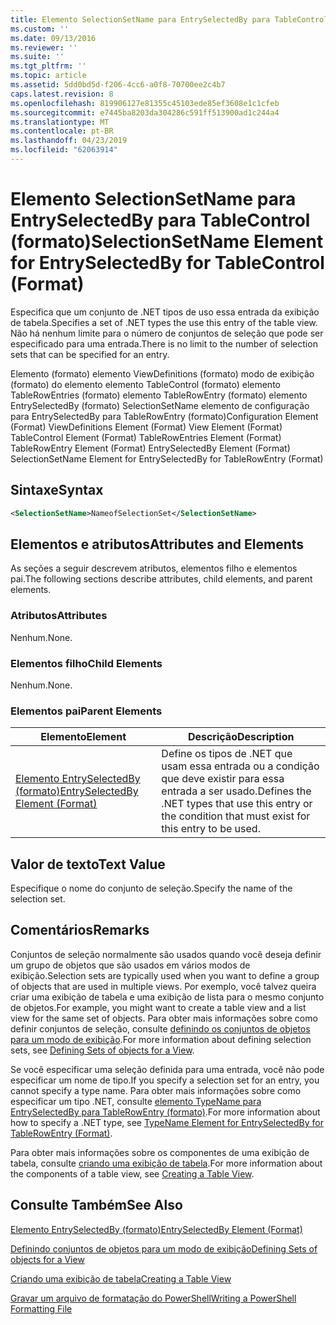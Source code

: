 ```yaml
---
title: Elemento SelectionSetName para EntrySelectedBy para TableControl (formato) | Microsoft Docs
ms.custom: ''
ms.date: 09/13/2016
ms.reviewer: ''
ms.suite: ''
ms.tgt_pltfrm: ''
ms.topic: article
ms.assetid: 5dd0bd5d-f206-4cc6-a0f8-70700ee2c4b7
caps.latest.revision: 8
ms.openlocfilehash: 819906127e81355c45103ede85ef3608e1c1cfeb
ms.sourcegitcommit: e7445ba8203da304286c591ff513900ad1c244a4
ms.translationtype: MT
ms.contentlocale: pt-BR
ms.lasthandoff: 04/23/2019
ms.locfileid: "62063914"
---
```

# <a name="selectionsetname-element-for-entryselectedby-for-tablecontrol-format"></a><span data-ttu-id="f14e2-102">Elemento SelectionSetName para EntrySelectedBy para TableControl (formato)</span><span class="sxs-lookup"><span data-stu-id="f14e2-102">SelectionSetName Element for EntrySelectedBy for TableControl (Format)</span></span>

<span data-ttu-id="f14e2-103">Especifica que um conjunto de .NET tipos de uso essa entrada da exibição de tabela.</span><span class="sxs-lookup"><span data-stu-id="f14e2-103">Specifies a set of .NET types the use this entry of the table view.</span></span> <span data-ttu-id="f14e2-104">Não há nenhum limite para o número de conjuntos de seleção que pode ser especificado para uma entrada.</span><span class="sxs-lookup"><span data-stu-id="f14e2-104">There is no limit to the number of selection sets that can be specified for an entry.</span></span>

<span data-ttu-id="f14e2-105">Elemento (formato) elemento ViewDefinitions (formato) modo de exibição (formato) do elemento elemento TableControl (formato) elemento TableRowEntries (formato) elemento TableRowEntry (formato) elemento EntrySelectedBy (formato) SelectionSetName elemento de configuração para EntrySelectedBy para TableRowEntry (formato)</span><span class="sxs-lookup"><span data-stu-id="f14e2-105">Configuration Element (Format) ViewDefinitions Element (Format) View Element (Format) TableControl Element (Format) TableRowEntries Element (Format) TableRowEntry Element (Format) EntrySelectedBy Element (Format) SelectionSetName Element for EntrySelectedBy for TableRowEntry (Format)</span></span>

## <a name="syntax"></a><span data-ttu-id="f14e2-106">Sintaxe</span><span class="sxs-lookup"><span data-stu-id="f14e2-106">Syntax</span></span>

```xml
<SelectionSetName>NameofSelectionSet</SelectionSetName>
```

## <a name="attributes-and-elements"></a><span data-ttu-id="f14e2-107">Elementos e atributos</span><span class="sxs-lookup"><span data-stu-id="f14e2-107">Attributes and Elements</span></span>

<span data-ttu-id="f14e2-108">As seções a seguir descrevem atributos, elementos filho e elementos pai.</span><span class="sxs-lookup"><span data-stu-id="f14e2-108">The following sections describe attributes, child elements, and parent elements.</span></span>

### <a name="attributes"></a><span data-ttu-id="f14e2-109">Atributos</span><span class="sxs-lookup"><span data-stu-id="f14e2-109">Attributes</span></span>

<span data-ttu-id="f14e2-110">Nenhum.</span><span class="sxs-lookup"><span data-stu-id="f14e2-110">None.</span></span>

### <a name="child-elements"></a><span data-ttu-id="f14e2-111">Elementos filho</span><span class="sxs-lookup"><span data-stu-id="f14e2-111">Child Elements</span></span>

<span data-ttu-id="f14e2-112">Nenhum.</span><span class="sxs-lookup"><span data-stu-id="f14e2-112">None.</span></span>

### <a name="parent-elements"></a><span data-ttu-id="f14e2-113">Elementos pai</span><span class="sxs-lookup"><span data-stu-id="f14e2-113">Parent Elements</span></span>

|<span data-ttu-id="f14e2-114">Elemento</span><span class="sxs-lookup"><span data-stu-id="f14e2-114">Element</span></span>|<span data-ttu-id="f14e2-115">Descrição</span><span class="sxs-lookup"><span data-stu-id="f14e2-115">Description</span></span>|
|-------------|-----------------|
|[<span data-ttu-id="f14e2-116">Elemento EntrySelectedBy (formato)</span><span class="sxs-lookup"><span data-stu-id="f14e2-116">EntrySelectedBy Element (Format)</span></span>](./entryselectedby-element-for-tablerowentry-for-tablecontrol-format.md)|<span data-ttu-id="f14e2-117">Define os tipos de .NET que usam essa entrada ou a condição que deve existir para essa entrada a ser usado.</span><span class="sxs-lookup"><span data-stu-id="f14e2-117">Defines the .NET types that use this entry or the condition that must exist for this entry to be used.</span></span>|

## <a name="text-value"></a><span data-ttu-id="f14e2-118">Valor de texto</span><span class="sxs-lookup"><span data-stu-id="f14e2-118">Text Value</span></span>

<span data-ttu-id="f14e2-119">Especifique o nome do conjunto de seleção.</span><span class="sxs-lookup"><span data-stu-id="f14e2-119">Specify the name of the selection set.</span></span>

## <a name="remarks"></a><span data-ttu-id="f14e2-120">Comentários</span><span class="sxs-lookup"><span data-stu-id="f14e2-120">Remarks</span></span>

<span data-ttu-id="f14e2-121">Conjuntos de seleção normalmente são usados quando você deseja definir um grupo de objetos que são usados em vários modos de exibição.</span><span class="sxs-lookup"><span data-stu-id="f14e2-121">Selection sets are typically used when you want to define a group of objects that are used in multiple views.</span></span> <span data-ttu-id="f14e2-122">Por exemplo, você talvez queira criar uma exibição de tabela e uma exibição de lista para o mesmo conjunto de objetos.</span><span class="sxs-lookup"><span data-stu-id="f14e2-122">For example, you might want to create a table view and a list view for the same set of objects.</span></span> <span data-ttu-id="f14e2-123">Para obter mais informações sobre como definir conjuntos de seleção, consulte [definindo os conjuntos de objetos para um modo de exibição](./defining-selection-sets.md).</span><span class="sxs-lookup"><span data-stu-id="f14e2-123">For more information about defining selection sets, see [Defining Sets of objects for a View](./defining-selection-sets.md).</span></span>

<span data-ttu-id="f14e2-124">Se você especificar uma seleção definida para uma entrada, você não pode especificar um nome de tipo.</span><span class="sxs-lookup"><span data-stu-id="f14e2-124">If you specify a selection set for an entry, you cannot specify a type name.</span></span> <span data-ttu-id="f14e2-125">Para obter mais informações sobre como especificar um tipo .NET, consulte [elemento TypeName para EntrySelectedBy para TableRowEntry (formato)](./typename-element-for-entryselectedby-for-tablecontrol-format.md).</span><span class="sxs-lookup"><span data-stu-id="f14e2-125">For more information about how to specify a .NET type, see [TypeName Element for EntrySelectedBy for TableRowEntry (Format)](./typename-element-for-entryselectedby-for-tablecontrol-format.md).</span></span>

<span data-ttu-id="f14e2-126">Para obter mais informações sobre os componentes de uma exibição de tabela, consulte [criando uma exibição de tabela](./creating-a-table-view.md).</span><span class="sxs-lookup"><span data-stu-id="f14e2-126">For more information about the components of a table view, see [Creating a Table View](./creating-a-table-view.md).</span></span>

## <a name="see-also"></a><span data-ttu-id="f14e2-127">Consulte Também</span><span class="sxs-lookup"><span data-stu-id="f14e2-127">See Also</span></span>

[<span data-ttu-id="f14e2-128">Elemento EntrySelectedBy (formato)</span><span class="sxs-lookup"><span data-stu-id="f14e2-128">EntrySelectedBy Element (Format)</span></span>](./entryselectedby-element-for-tablerowentry-for-tablecontrol-format.md)

[<span data-ttu-id="f14e2-129">Definindo conjuntos de objetos para um modo de exibição</span><span class="sxs-lookup"><span data-stu-id="f14e2-129">Defining Sets of objects for a View</span></span>](./defining-selection-sets.md)

[<span data-ttu-id="f14e2-130">Criando uma exibição de tabela</span><span class="sxs-lookup"><span data-stu-id="f14e2-130">Creating a Table View</span></span>](./creating-a-table-view.md)

[<span data-ttu-id="f14e2-131">Gravar um arquivo de formatação do PowerShell</span><span class="sxs-lookup"><span data-stu-id="f14e2-131">Writing a PowerShell Formatting File</span></span>](./writing-a-powershell-formatting-file.md)
